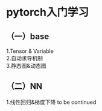 ﻿# pytorch入门学习
## （一）base
1.Tensor & Variable  
2.自动求导机制  
3.静态图&动态图
## （二）NN
1.线性回归&梯度下降
to be continued

